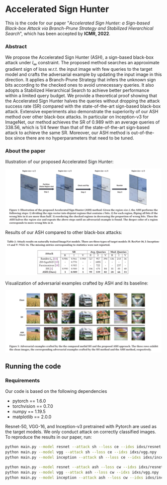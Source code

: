 # Accelerated Sign Hunter

This is the code for our paper "*Accelerated Sign Hunter: a Sign-based Black-box Attack via Branch-Prune Strategy and Stabilized Hierarchical Search*", which has been accepted by **ICMR, 2022**.

### Abstract
We propose the Accelerated Sign Hunter (ASH), a sign-based black-box attack under $l_\infty$ constraint. The proposed method searches an approximate gradient sign of loss *w.r.t.* the input image with few queries to the target model and crafts the adversarial example by updating the input image in this direction. It applies a Branch-Prune Strategy that infers the unknown sign bits according to the checked ones to avoid unnecessary queries. 
It also adopts a Stabilized Hierarchical Search to achieve better performance within a limited query budget. 
We provide a theoretical proof showing that the Accelerated Sign Hunter halves the queries without dropping the attack success rate (SR) compared with the state-of-the-art sign-based black-box attack.
Extensive experiments also demonstrate the superiority of our ASH method over other black-box attacks. In particular on Inception-v3 for ImageNet, our method achieves the SR of 0.989 with an average queries of 338.56, which is 1/4 fewer than that of the state-of-the-art sign-based attack to achieve the same SR.
Moreover, our ASH method is out-of-the-box since there are no hyperparameters that need to be tuned.

### About the paper
Illustration of our proposed Accelerated Sign Hunter:

<img src="figures/illustration.PNG#pic_center" width=600>

Results of our ASH compared to other black-box attacks:

<img src="figures/results.PNG#pic_center" width=600>

Visualization of adversarial examples crafted by ASH and its baseline:

<img src="figures/visualization.PNG#pic_center" width=600>

## Running the code
### Requirements
Our code is based on the following dependencies
- pytorch == 1.6.0
- torchvision == 0.7.0
- numpy == 1.19.5
- matplotlib == 2.0.0

Resnet-50, VGG-16, and Inception-v3 pretrained with Pytorch are used as the target models.
We only conduct attack on correctly classified images.
To reproduce the results in our paper, run:
```sh
python main.py --model resnet --attack sh --loss ce --idxs idxs/resnet.npy
python main.py --model vgg --attack sh --loss ce --idxs idxs/vgg.npy
python main.py --model inception --attack sh --loss ce --idxs idxs/inception.npy
```
```sh
python main.py --model resnet --attack ash --loss cw --idxs idxs/resnet.npy
python main.py --model vgg --attack ash --loss cw --idxs idxs/vgg.npy
python main.py --model inception --attack ash --loss cw --idxs idxs/inception.npy
```

